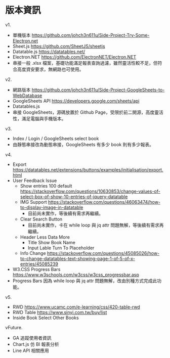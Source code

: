 # 版本資訊

v1.

* 單機版本 <https://github.com/johch3n611u/Side-Project-Try-Some-Electron.net>
* Sheet.js <https://github.com/SheetJS/sheetjs>
* Datatable.js <https://datatables.net/>
* Electron.NET <https://github.com/ElectronNET/Electron.NET>
* 串接一般 .xlsx 檔案，基礎功能滿足報表查詢過濾，雖然靈活性較不足，但符合高度資安要求，無網路也可使用。

v2.

* 網路版本 <https://github.com/johch3n611u/Side-Project-GoogleSheets-to-WebDatabase>
* GoogleSheets API <https://developers.google.com/sheets/api>
* Datatables.js
* 串接 GoogleSheets，源碼放置於 Github Page，受限於前二開源，高度靈活性，滿足電腦與手機版本。

v3.

* Index / Login / GoogleSheets select book
* 由靜態串接改為動態串接，GoogleSheets 有多少 book 則有多少報表。

v4.

* Export <https://datatables.net/extensions/buttons/examples/initialisation/export.html>
* User Feedback Issue
  * Show entries 100 default <https://stackoverflow.com/questions/10630853/change-values-of-select-box-of-show-10-entries-of-jquery-datatable>
  * IMG Support <https://stackoverflow.com/questions/46063474/how-to-display-image-in-datatable>
    * 目前尚未實作，等後續有需求再繼續。
  * Clear Search Button
    * 目前尚未實作，卡在 while loop 與 jq attr 問題無解，等後續有需求再繼續。
  * Header Less Data More
    * Title Show Book Name
    * Input Lable Turn To Placeholder
  * Info Change <https://stackoverflow.com/questions/45085026/how-to-change-datatables-text-showing-page-1-of-5-of-x-entries/45085239>
* W3.CSS Progress Bars <https://www.w3schools.com/w3css/w3css_progressbar.asp>
* Progress Bars 因為 while loop 與 jq attr 問題無解，改由別種方式完成此功能。

v5.

* RWD <https://www.ucamc.com/e-learning/css/420-table-rwd>
* RWD Table <https://www.sinyi.com.tw/buy/list>
* Inside Book Select Other Books

vFuture.

* GA 追蹤使用者資訊
* Chart.js 仿 BI 報表分析
* Line API 相關應用

